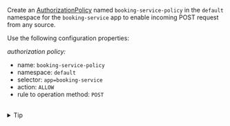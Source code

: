 Create an [AuthorizationPolicy](https://istio.io/latest/docs/reference/config/security/authorization-policy/)
named `booking-service-policy` in the `default` namespace 
for the `booking-service` app to enable incoming POST request from any 
source.

Use the following configuration properties:

*authorization policy:*
* name: `booking-service-policy`
* namespace: `default`
* selector: `app=booking-service`
* action: `ALLOW`
* rule to operation method: `POST`

<br>
<details><summary>Tip</summary>

```plain
apiVersion: security.istio.io/v1
kind: AuthorizationPolicy
metadata:
  name: // TODO
  namespace: // TODO
spec:
  selector:
    matchLabels:
      app: // TODO
  action: // TODO
  rules:
  - to:
    - operation:
       methods: // TODO
```{{copy}}
</details>


<br>
<details><summary>Solution</summary>

```plain
apiVersion: security.istio.io/v1
kind: AuthorizationPolicy
metadata:
  name: booking-service-policy
  namespace: default
spec:
  selector:
    matchLabels:
      app: booking-service
  action: ALLOW
  rules:
  - to:
    - operation:
       methods: ["POST"]
```{{copy}}